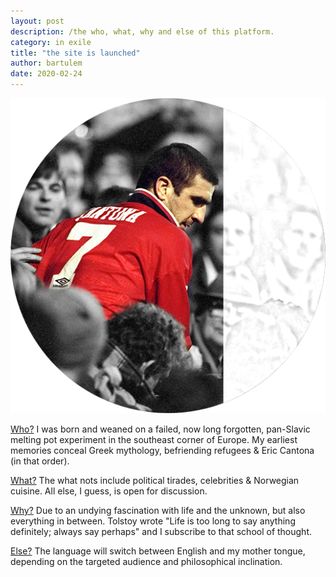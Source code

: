 ```yaml
---
layout: post
description: /the who, what, why and else of this platform.
category: in exile
title: "the site is launched"
author: bartulem
date: 2020-02-24
---
```


<div class="row">
  <div class="col-sm-6">
    <img  class="img-custom" alt="ledieu" src="/img/ledieu.png">
  </div>

  <div class="col-sm-6">
    <p> <u>Who?</u> I was born and weaned on a failed, now long forgotten, pan-Slavic melting pot experiment in the southeast corner of Europe. My earliest memories conceal Greek mythology, befriending refugees & Eric Cantona (in that order). </p>
    <p> <u>What?</u> The what nots include political tirades, celebrities & Norwegian cuisine. All else, I guess, is open for discussion. </p>
    <p> <u>Why?</u> Due to an undying fascination with life and the unknown, but also everything in between. Tolstoy wrote "Life is too long to say anything definitely; always say perhaps" and I subscribe to that school of thought. </p>
    <p> <u>Else?</u> The language will switch between English and my mother tongue, depending on the targeted audience and philosophical inclination. </p>
  </div>
</div>
